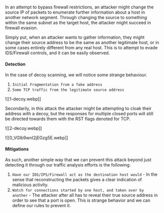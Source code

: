 In an attempt to bypass firewall restrictions, an attacker might change the source IP of packets to enumerate further information about a host in another network segment. Through changing the source to something within the same subnet as the target host, the attacker might succeed in firewall evasion.

Simply put, when an attacker wants to gather information, they might change their source address to be the same as another legitimate host, or in some cases entirely different from any real host. This is to attempt to evade IDS/Firewall controls, and it can be easily observed.

#### Detection

In the case of decoy scanning, we will notice some strange behaviour.

1. `Initial Fragmentation from a fake address`
2. `Some TCP traffic from the legitimate source address`

![[1-decoy.webp]]

Secondarily, in this attack the attacker might be attempting to cloak their address with a decoy, but the responses for multiple closed ports will still be directed towards them with the RST flags denoted for TCP.

![[2-decoy.webp]]

![[0_VGlb9wnI2jEGzg5E.webp]]

#### Mitigations

As such, another simple way that we can prevent this attack beyond just detecting it through our traffic analysis efforts is the following.
1. `Have our IDS/IPS/Firewall act as the destination host would` - In the sense that reconstructing the packets gives a clear indication of malicious activity.
2. `Watch for connections started by one host, and taken over by another` - The attacker after all has to reveal their true source address in order to see that a port is open. This is strange behavior and we can define our rules to prevent it.